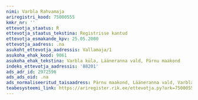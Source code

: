 ```yaml
---
nimi: Varbla Rahvamaja
ariregistri_kood: 75000555
kmkr_nr: ''
ettevotja_staatus: R
ettevotja_staatus_tekstina: Registrisse kantud
ettevotja_esmakande_kpv: 25.05.2000
ettevotja_aadress: .na
asukoht_ettevotja_aadressis: Vallamaja/1
asukoha_ehak_kood: 9061
asukoha_ehak_tekstina: Varbla küla, Lääneranna vald, Pärnu maakond
indeks_ettevotja_aadressis: '88201'
ads_adr_id: 2972596
ads_ads_oid: .na
ads_normaliseeritud_taisaadress: Pärnu maakond, Lääneranna vald, Varbla küla, Vallamaja/1
teabesysteemi_link: https://ariregister.rik.ee/ettevotja.py?ark=75000555&ref=rekvisiidid
---
```


